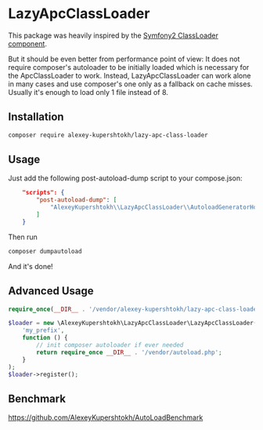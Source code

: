 LazyApcClassLoader
==================

This package was heavily inspired by the [Symfony2 ClassLoader component](http://symfony.com/doc/current/components/class_loader/cache_class_loader.html).

But it should be even better from performance point of view:
It does not require composer's autoloader to be initially loaded which is necessary for the ApcClassLoader to work. Instead, LazyApcClassLoader can work alone in many cases and use composer's one only as a fallback on cache misses. Usually it's enough to load only 1 file instead of 8.

Installation
------------
```bash
composer require alexey-kupershtokh/lazy-apc-class-loader
```

Usage
-----
Just add the following post-autoload-dump script to your compose.json:
```json
    "scripts": {
        "post-autoload-dump": [
            "AlexeyKupershtokh\\LazyApcClassLoader\\AutoloadGeneratorHook::post"
        ]
    }
```
Then run
```bash
composer dumpautoload
```
And it's done!

Advanced Usage
--------------
```php
require_once(__DIR__ . '/vendor/alexey-kupershtokh/lazy-apc-class-loader/src/LazyApcClassLoader.php');

$loader = new \AlexeyKupershtokh\LazyApcClassLoader\LazyApcClassLoader(
    'my_prefix',
    function () {
        // init composer autoloader if ever needed
        return require_once __DIR__ . '/vendor/autoload.php';
    }
);
$loader->register();
```
Benchmark
---------
https://github.com/AlexeyKupershtokh/AutoLoadBenchmark
